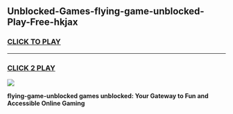 
## Unblocked-Games-flying-game-unblocked-Play-Free-hkjax
<h3>
<a href="https://premium76.site?title=flying-game-unblocked&ref=22A">CLICK TO PLAY</a></h3>
<hr>

<h3>
<a href="https://premium76.site?title=flying-game-unblocked&ref=22A">CLICK 2 PLAY</a>
  
</h3>

<a href="https://premium76.site?title=flying-game-unblocked&ref=22A"><img src="https://clearcache.store/games.png"></a>


**flying-game-unblocked games unblocked: Your Gateway to Fun and Accessible Online Gaming**

